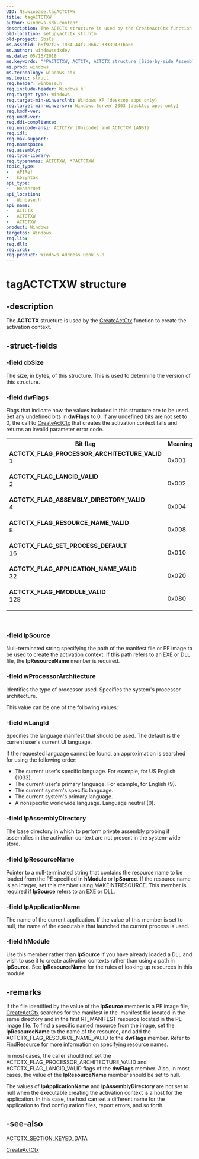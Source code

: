 ```yaml
---
UID: NS:winbase.tagACTCTXW
title: tagACTCTXW
author: windows-sdk-content
description: The ACTCTX structure is used by the CreateActCtx function to create the activation context.
old-location: setup\actctx_str.htm
old-project: SbsCs
ms.assetid: b6f97f25-1834-44f7-86b7-33339481ba60
ms.author: windowssdkdev
ms.date: 05/16/2018
ms.keywords: "*PACTCTXW, ACTCTX, ACTCTX structure [Side-by-side Assemblies], ACTCTXW, ACTCTX_FLAG_APPLICATION_NAME_VALID, ACTCTX_FLAG_ASSEMBLY_DIRECTORY_VALID, ACTCTX_FLAG_HMODULE_VALID, ACTCTX_FLAG_LANGID_VALID, ACTCTX_FLAG_PROCESSOR_ARCHITECTURE_VALID, ACTCTX_FLAG_RESOURCE_NAME_VALID, ACTCTX_FLAG_SET_PROCESS_DEFAULT, PACTCTX, PACTCTX structure pointer [Side-by-side Assemblies], _win32_actctx_str, setup.actctx_str, tagACTCTXA, tagACTCTXW, winbase/ACTCTX, winbase/ACTCTXW, winbase/PACTCTX"
ms.prod: windows
ms.technology: windows-sdk
ms.topic: struct
req.header: winbase.h
req.include-header: Windows.h
req.target-type: Windows
req.target-min-winverclnt: Windows XP [desktop apps only]
req.target-min-winversvr: Windows Server 2003 [desktop apps only]
req.kmdf-ver: 
req.umdf-ver: 
req.ddi-compliance: 
req.unicode-ansi: ACTCTXW (Unicode) and ACTCTXW (ANSI)
req.idl: 
req.max-support: 
req.namespace: 
req.assembly: 
req.type-library: 
req.typenames: ACTCTXW, *PACTCTXW
topic_type:
-	APIRef
-	kbSyntax
api_type:
-	HeaderDef
api_location:
-	Winbase.h
api_name:
-	ACTCTX
-	ACTCTXW
-	ACTCTXW
product: Windows
targetos: Windows
req.lib: 
req.dll: 
req.irql: 
req.product: Windows Address Book 5.0
---
```


# tagACTCTXW structure


## -description


The 
<b>ACTCTX</b> structure is used by the 
<a href="https://msdn.microsoft.com/11508215-8d8b-4040-a725-88804103fac4">CreateActCtx</a> function to create the activation context.


## -struct-fields




### -field cbSize

The size, in bytes, of this structure. This is used to determine the version of this structure.


### -field dwFlags

Flags that indicate how the values included in this structure are to be used. Set any undefined bits in <b>dwFlags</b> to 0. If any undefined bits are not set to 0, the call to 
<a href="https://msdn.microsoft.com/11508215-8d8b-4040-a725-88804103fac4">CreateActCtx</a> that creates the activation context fails and returns an invalid parameter error code. 



<table>
<tr>
<th>Bit flag</th>
<th>Meaning</th>
</tr>
<tr>
<td width="40%"><a id="ACTCTX_FLAG_PROCESSOR_ARCHITECTURE_VALID"></a><a id="actctx_flag_processor_architecture_valid"></a><dl>
<dt><b>ACTCTX_FLAG_PROCESSOR_ARCHITECTURE_VALID</b></dt>
<dt>1</dt>
</dl>
</td>
<td width="60%">
0x001

</td>
</tr>
<tr>
<td width="40%"><a id="ACTCTX_FLAG_LANGID_VALID"></a><a id="actctx_flag_langid_valid"></a><dl>
<dt><b>ACTCTX_FLAG_LANGID_VALID</b></dt>
<dt>2</dt>
</dl>
</td>
<td width="60%">
0x002

</td>
</tr>
<tr>
<td width="40%"><a id="ACTCTX_FLAG_ASSEMBLY_DIRECTORY_VALID"></a><a id="actctx_flag_assembly_directory_valid"></a><dl>
<dt><b>ACTCTX_FLAG_ASSEMBLY_DIRECTORY_VALID</b></dt>
<dt>4</dt>
</dl>
</td>
<td width="60%">
0x004

</td>
</tr>
<tr>
<td width="40%"><a id="ACTCTX_FLAG_RESOURCE_NAME_VALID"></a><a id="actctx_flag_resource_name_valid"></a><dl>
<dt><b>ACTCTX_FLAG_RESOURCE_NAME_VALID</b></dt>
<dt>8</dt>
</dl>
</td>
<td width="60%">
0x008

</td>
</tr>
<tr>
<td width="40%"><a id="ACTCTX_FLAG_SET_PROCESS_DEFAULT"></a><a id="actctx_flag_set_process_default"></a><dl>
<dt><b>ACTCTX_FLAG_SET_PROCESS_DEFAULT</b></dt>
<dt>16</dt>
</dl>
</td>
<td width="60%">
0x010

</td>
</tr>
<tr>
<td width="40%"><a id="ACTCTX_FLAG_APPLICATION_NAME_VALID"></a><a id="actctx_flag_application_name_valid"></a><dl>
<dt><b>ACTCTX_FLAG_APPLICATION_NAME_VALID</b></dt>
<dt>32</dt>
</dl>
</td>
<td width="60%">
0x020

</td>
</tr>
<tr>
<td width="40%"><a id="ACTCTX_FLAG_HMODULE_VALID"></a><a id="actctx_flag_hmodule_valid"></a><dl>
<dt><b>ACTCTX_FLAG_HMODULE_VALID</b></dt>
<dt>128</dt>
</dl>
</td>
<td width="60%">
0x080

</td>
</tr>
</table>
 


### -field lpSource

Null-terminated string specifying the path of the manifest file or PE image to be used to create the activation context. If this path refers to an EXE or DLL file, the  <b>lpResourceName</b> member is required.


### -field wProcessorArchitecture

Identifies the type of processor used. Specifies the system's processor architecture.

This value can be one of the following values: 





### -field wLangId

Specifies the language manifest that should be used. The default is the current user's current UI language. 

If the requested language cannot be found, an approximation is searched for using the following order: 




<ul>
<li>The current user's specific language. For example, for US English (1033).</li>
<li>The current user's primary language. For example, for English (9).</li>
<li>The current system's specific language.</li>
<li>The current system's primary language.</li>
<li>A nonspecific worldwide language. Language neutral (0).</li>
</ul>

### -field lpAssemblyDirectory

The base directory in which to perform private assembly probing if assemblies in the activation context are not present in the system-wide store.


### -field lpResourceName

Pointer to a null-terminated string that contains the resource name to be loaded from the PE specified in <b>hModule</b> or <b>lpSource</b>. If the resource name is an integer, set this member using MAKEINTRESOURCE. This member is required if   <b>lpSource</b> refers to an EXE or DLL.


### -field lpApplicationName

The name of the current application. If the value of this member is set to null, the name of the executable that launched the current process is used.


### -field hModule

Use this member rather than <b>lpSource</b> if you have already loaded a DLL and wish to use it to create activation contexts rather than using a path in <b>lpSource</b>. See <b>lpResourceName</b> for the rules of looking up resources in this module.


## -remarks



If the file identified by the value of the <b>lpSource</b> member is a PE image file, 
<a href="https://msdn.microsoft.com/11508215-8d8b-4040-a725-88804103fac4">CreateActCtx</a> searches for the manifest in the .manifest file located in the same directory and in the first RT_MANIFEST resource located in the PE image file. To find a specific named resource from the image, set the <b>lpResourceName</b> to the name of the resource, and add the ACTCTX_FLAG_RESOURCE_NAME_VALID to the <b>dwFlags</b> member. Refer to 
<a href="_win32_findresource_cpp">FindResource</a> for more information on specifying resource names.

In most cases, the caller should not set the ACTCTX_FLAG_PROCESSOR_ARCHITECTURE_VALID and ACTCTX_FLAG_LANGID_VALID flags of the <b>dwFlags</b> member. Also, in most cases, the value of the <b>lpResourceName</b> member should be set to null.

The values of <b>lpApplicationName</b> and <b>lpAssemblyDirectory</b> are not set to null when the executable creating the activation context is a host for the application. In this case, the host can set a different name for the application to find configuration files, report errors, and so forth.




## -see-also




<a href="https://msdn.microsoft.com/c73160e7-fff5-4ba5-8b3a-895ac944c76d">ACTCTX_SECTION_KEYED_DATA</a>



<a href="https://msdn.microsoft.com/11508215-8d8b-4040-a725-88804103fac4">CreateActCtx</a>
 

 

